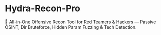 # Hydra-Recon-Pro
🐍 All-in-One Offensive Recon Tool for Red Teamers &amp; Hackers — Passive OSINT, Dir Bruteforce, Hidden Param Fuzzing &amp; Tech Detection.

